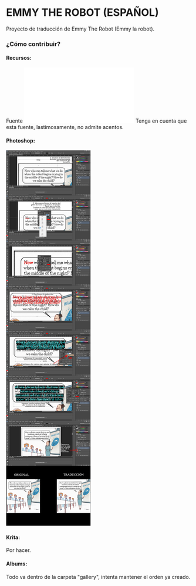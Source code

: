 # EMMY THE ROBOT (ESPAÑOL)

Proyecto de traducción de Emmy The Robot (Emmy la robot).


### ¿Cómo contribuir?

#### Recursos:
Fuente
![JollyGood Serif](/jollygood-serif-complete.7z)
Tenga en cuenta que esta fuente, lastimosamente, no admite acentos.

#### Photoshop:

![photoshop](/tutorial_traduccion.jpg)

#### Krita:

Por hacer.

#### Albums:

Todo va dentro de la carpeta "gallery", intenta mantener el orden ya creado.
